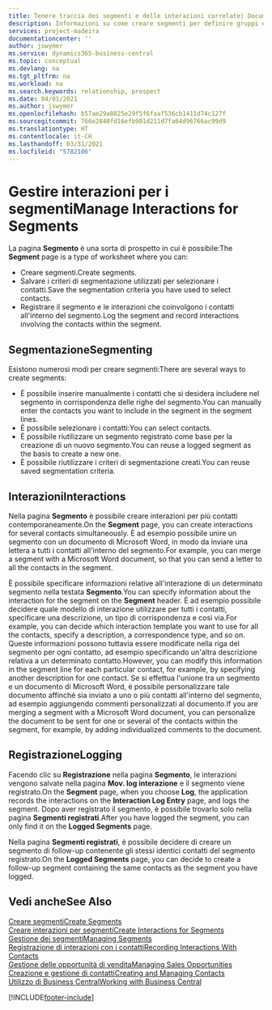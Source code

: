 ```yaml
---
title: Tenere traccia dei segmenti e delle interazioni correlate| Documenti Microsoft
description: Informazioni su come creare segmenti per definire gruppi di contatti e specificare delle interazioni per i segmenti.
services: project-madeira
documentationcenter: ''
author: jswymer
ms.service: dynamics365-business-central
ms.topic: conceptual
ms.devlang: na
ms.tgt_pltfrm: na
ms.workload: na
ms.search.keywords: relationship, prospect
ms.date: 04/01/2021
ms.author: jswymer
ms.openlocfilehash: b57ae29a8825e29f5f6faaf536cb1411d74c127f
ms.sourcegitcommit: 766e2840fd16efb901d211d7fa64d96766ac99d9
ms.translationtype: HT
ms.contentlocale: it-CH
ms.lasthandoff: 03/31/2021
ms.locfileid: "5782106"
---
```

# <a name="manage-interactions-for-segments"></a><span data-ttu-id="12413-103">Gestire interazioni per i segmenti</span><span class="sxs-lookup"><span data-stu-id="12413-103">Manage Interactions for Segments</span></span>
<span data-ttu-id="12413-104">La pagina **Segmento** è una sorta di prospetto in cui è possibile:</span><span class="sxs-lookup"><span data-stu-id="12413-104">The **Segment** page is a type of worksheet where you can:</span></span>

* <span data-ttu-id="12413-105">Creare segmenti.</span><span class="sxs-lookup"><span data-stu-id="12413-105">Create segments.</span></span>
* <span data-ttu-id="12413-106">Salvare i criteri di segmentazione utilizzati per selezionare i contatti.</span><span class="sxs-lookup"><span data-stu-id="12413-106">Save the segmentation criteria you have used to select contacts.</span></span>
* <span data-ttu-id="12413-107">Registrare il segmento e le interazioni che coinvolgono i contatti all'interno del segmento.</span><span class="sxs-lookup"><span data-stu-id="12413-107">Log the segment and record interactions involving the contacts within the segment.</span></span>

## <a name="segmenting"></a><span data-ttu-id="12413-108">Segmentazione</span><span class="sxs-lookup"><span data-stu-id="12413-108">Segmenting</span></span>
<span data-ttu-id="12413-109">Esistono numerosi modi per creare segmenti:</span><span class="sxs-lookup"><span data-stu-id="12413-109">There are several ways to create segments:</span></span>

* <span data-ttu-id="12413-110">È possibile inserire manualmente i contatti che si desidera includere nel segmento in corrispondenza delle righe del segmento.</span><span class="sxs-lookup"><span data-stu-id="12413-110">You can manually enter the contacts you want to include in the segment in the segment lines.</span></span>
* <span data-ttu-id="12413-111">È possibile selezionare i contatti:</span><span class="sxs-lookup"><span data-stu-id="12413-111">You can select contacts.</span></span>
* <span data-ttu-id="12413-112">È possibile riutilizzare un segmento registrato come base per la creazione di un nuovo segmento.</span><span class="sxs-lookup"><span data-stu-id="12413-112">You can reuse a logged segment as the basis to create a new one.</span></span>
* <span data-ttu-id="12413-113">È possibile riutilizzare i criteri di segmentazione creati.</span><span class="sxs-lookup"><span data-stu-id="12413-113">You can reuse saved segmentation criteria.</span></span>

## <a name="interactions"></a><span data-ttu-id="12413-114">Interazioni</span><span class="sxs-lookup"><span data-stu-id="12413-114">Interactions</span></span>
<span data-ttu-id="12413-115">Nella pagina **Segmento** è possibile creare interazioni per più contatti contemporaneamente.</span><span class="sxs-lookup"><span data-stu-id="12413-115">On the **Segment** page, you can create interactions for several contacts simultaneously.</span></span> <span data-ttu-id="12413-116">È ad esempio possibile unire un segmento con un documento di Microsoft Word, in modo da inviare una lettera a tutti i contatti all'interno del segmento.</span><span class="sxs-lookup"><span data-stu-id="12413-116">For example, you can merge a segment with a Microsoft Word document, so that you can send a letter to all the contacts in the segment.</span></span>

<span data-ttu-id="12413-117">È possibile specificare informazioni relative all'interazione di un determinato segmento nella testata **Segmento**.</span><span class="sxs-lookup"><span data-stu-id="12413-117">You can specify information about the interaction for the segment on the **Segment** header.</span></span> <span data-ttu-id="12413-118">È ad esempio possibile decidere quale modello di interazione utilizzare per tutti i contatti, specificare una descrizione, un tipo di corrispondenza e così via.</span><span class="sxs-lookup"><span data-stu-id="12413-118">For example, you can decide which interaction template you want to use for all the contacts, specify a description, a correspondence type, and so on.</span></span> <span data-ttu-id="12413-119">Queste informazioni possono tuttavia essere modificate nella riga del segmento per ogni contatto, ad esempio specificando un'altra descrizione relativa a un determinato contatto.</span><span class="sxs-lookup"><span data-stu-id="12413-119">However, you can modify this information in the segment line for each particular contact, for example, by specifying another description for one contact.</span></span> <span data-ttu-id="12413-120">Se si effettua l'unione tra un segmento e un documento di Microsoft Word, è possibile personalizzare tale documento affinché sia inviato a uno o più contatti all'interno del segmento, ad esempio aggiungendo commenti personalizzati al documento.</span><span class="sxs-lookup"><span data-stu-id="12413-120">If you are merging a segment with a Microsoft Word document, you can personalize the document to be sent for one or several of the contacts within the segment, for example, by adding individualized comments to the document.</span></span>

## <a name="logging"></a><span data-ttu-id="12413-121">Registrazione</span><span class="sxs-lookup"><span data-stu-id="12413-121">Logging</span></span>
<span data-ttu-id="12413-122">Facendo clic su **Registrazione** nella pagina **Segmento**, le interazioni vengono salvate nella pagina **Mov. log interazione** e il segmento viene registrato.</span><span class="sxs-lookup"><span data-stu-id="12413-122">On the **Segment** page, when you choose **Log**, the application records the interactions on the **Interaction Log Entry** page, and logs the segment.</span></span> <span data-ttu-id="12413-123">Dopo aver registrato il segmento, è possibile trovarlo solo nella pagina **Segmenti registrati**.</span><span class="sxs-lookup"><span data-stu-id="12413-123">After you have logged the segment, you can only find it on the **Logged Segments** page.</span></span>

<span data-ttu-id="12413-124">Nella pagina **Segmenti registrati**, è possibile decidere di creare un segmento di follow-up contenente gli stessi identici contatti del segmento registrato.</span><span class="sxs-lookup"><span data-stu-id="12413-124">On the **Logged Segments** page, you can decide to create a follow-up segment containing the same contacts as the segment you have logged.</span></span>

## <a name="see-also"></a><span data-ttu-id="12413-125">Vedi anche</span><span class="sxs-lookup"><span data-stu-id="12413-125">See Also</span></span>
[<span data-ttu-id="12413-126">Creare segmenti</span><span class="sxs-lookup"><span data-stu-id="12413-126">Create Segments</span></span>](marketing-how-create-segment.md)  
[<span data-ttu-id="12413-127">Creare interazioni per segmenti</span><span class="sxs-lookup"><span data-stu-id="12413-127">Create Interactions for Segments</span></span>](marketing-how-create-interactions.md)  
[<span data-ttu-id="12413-128">Gestione dei segmenti</span><span class="sxs-lookup"><span data-stu-id="12413-128">Managing Segments</span></span>](marketing-segments.md)  
[<span data-ttu-id="12413-129">Registrazione di interazioni con i contatti</span><span class="sxs-lookup"><span data-stu-id="12413-129">Recording Interactions With Contacts</span></span>](marketing-interactions.md)  
[<span data-ttu-id="12413-130">Gestione delle opportunità di vendita</span><span class="sxs-lookup"><span data-stu-id="12413-130">Managing Sales Opportunities</span></span>](marketing-manage-sales-opportunities.md)  
[<span data-ttu-id="12413-131">Creazione e gestione di contatti</span><span class="sxs-lookup"><span data-stu-id="12413-131">Creating and Managing Contacts</span></span>](marketing-contacts.md)  
[<span data-ttu-id="12413-132">Utilizzo di Business Central</span><span class="sxs-lookup"><span data-stu-id="12413-132">Working with Business Central</span></span>](ui-work-product.md)


[!INCLUDE[footer-include](includes/footer-banner.md)]